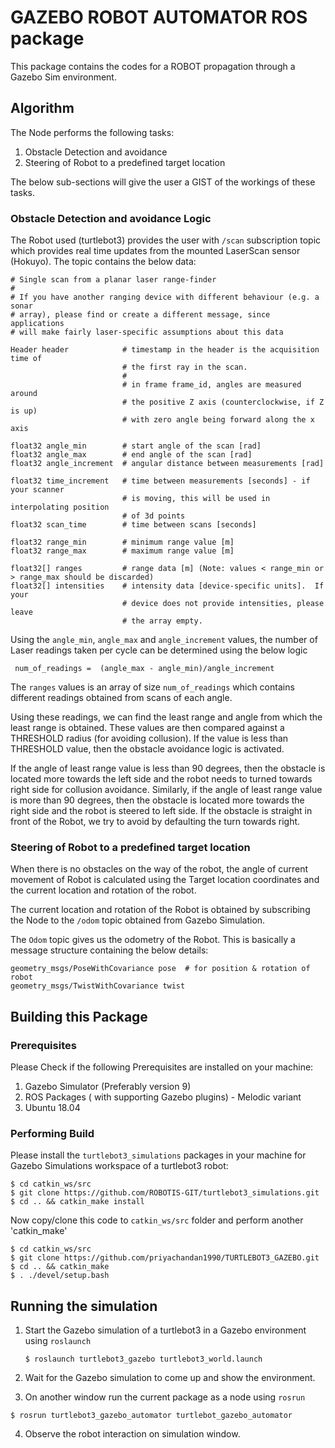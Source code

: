 
GAZEBO ROBOT AUTOMATOR ROS package
===================================

This package contains the codes for a ROBOT propagation through a Gazebo Sim
environment.

## Algorithm

The Node performs the following tasks:
1. Obstacle Detection and avoidance
2. Steering of Robot to a predefined target location

The below sub-sections will give the user a GIST of the workings of these tasks.

### Obstacle Detection and avoidance Logic

The Robot used (turtlebot3) provides the user with `/scan` subscription
topic which provides real time updates from the mounted LaserScan sensor
(Hokuyo). The topic contains the below data:

```
# Single scan from a planar laser range-finder
#
# If you have another ranging device with different behaviour (e.g. a sonar
# array), please find or create a different message, since applications
# will make fairly laser-specific assumptions about this data

Header header            # timestamp in the header is the acquisition time of
                         # the first ray in the scan.
                         #
                         # in frame frame_id, angles are measured around
                         # the positive Z axis (counterclockwise, if Z is up)
                         # with zero angle being forward along the x axis

float32 angle_min        # start angle of the scan [rad]
float32 angle_max        # end angle of the scan [rad]
float32 angle_increment  # angular distance between measurements [rad]

float32 time_increment   # time between measurements [seconds] - if your scanner
                         # is moving, this will be used in interpolating position
                         # of 3d points
float32 scan_time        # time between scans [seconds]

float32 range_min        # minimum range value [m]
float32 range_max        # maximum range value [m]

float32[] ranges         # range data [m] (Note: values < range_min or > range_max should be discarded)
float32[] intensities    # intensity data [device-specific units].  If your
                         # device does not provide intensities, please leave
                         # the array empty.
```

Using the `angle_min`, `angle_max` and `angle_increment` values, the number of
Laser readings taken per cycle can be determined using the below logic

```
 num_of_readings =  (angle_max - angle_min)/angle_increment
```

The `ranges` values is an array of size `num_of_readings` which contains
different readings obtained from scans of each angle.

Using these readings, we can find the least range and angle from which the least
range is obtained. These values are then compared against a THRESHOLD radius
(for avoiding collusion). If the value is less than THRESHOLD value, then the
obstacle avoidance logic is activated.

If the angle of least range value is less than 90 degrees, then the obstacle is
located more towards the left side and the robot needs to turned towards right
side for collusion avoidance. Similarly, if the angle of least range value is
more than 90 degrees, then the obstacle is located more towards the right side
and the robot is steered to left side. If the obstacle is straight in front of
the Robot, we try to avoid by defaulting the turn towards right.

### Steering of Robot to a predefined target location

When there is no obstacles on the way of the robot, the angle of current
movement of Robot is calculated using the Target location coordinates and the
current location and rotation of the robot.

The current location and rotation of the Robot is obtained by subscribing the
Node to the `/odom` topic obtained from Gazebo Simulation.

The `Odom` topic gives us the odometry of the Robot. This is basically a message
structure containing the below details:

```
geometry_msgs/PoseWithCovariance pose  # for position & rotation of robot
geometry_msgs/TwistWithCovariance twist
```

## Building this Package

### Prerequisites

Please Check if the following Prerequisites are installed on your machine:

1. Gazebo Simulator (Preferably version 9)
2. ROS Packages ( with supporting Gazebo plugins) - Melodic variant
3. Ubuntu 18.04

### Performing Build

Please install the `turtlebot3_simulations` packages in your machine for Gazebo
Simulations workspace of a turtlebot3 robot:

```
$ cd catkin_ws/src
$ git clone https://github.com/ROBOTIS-GIT/turtlebot3_simulations.git
$ cd .. && catkin_make install
```

Now copy/clone this code to `catkin_ws/src` folder and perform another
'catkin_make'

```
$ cd catkin_ws/src
$ git clone https://github.com/priyachandan1990/TURTLEBOT3_GAZEBO.git
$ cd .. && catkin_make
$ . ./devel/setup.bash
```

## Running the simulation

1. Start the Gazebo simulation of a turtlebot3 in a Gazebo environment using
   `roslaunch`

   ```
   $ roslaunch turtlebot3_gazebo turtlebot3_world.launch
   ```

2. Wait for the Gazebo simulation to come up and show the environment.

3. On another window run the current package as a node using `rosrun`
  ```
  $ rosrun turtlebot3_gazebo_automator turtlebot_gazebo_automator
  ```

4. Observe the robot interaction on simulation window.
